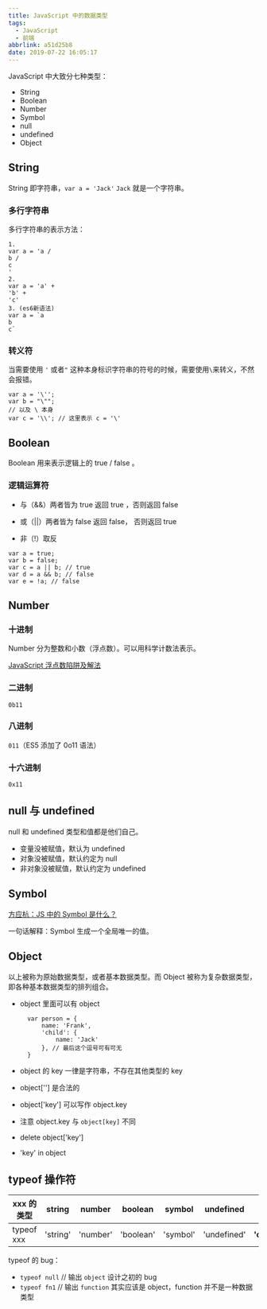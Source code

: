 ```yaml
---
title: JavaScript 中的数据类型
tags:
  - JavaScript
  - 前端
abbrlink: a51d25b8
date: 2019-07-22 16:05:17
---
```


JavaScript 中大致分七种类型：

- String
- Boolean
- Number
- Symbol
- null
- undefined
- Object

<!-- more -->

## String

String 即字符串，`var a = 'Jack'` `Jack` 就是一个字符串。

### 多行字符串

多行字符串的表示方法：

```
1.
var a = 'a /
b /
c
'
2.
var a = 'a' +
'b' +
'c'
3. (es6新语法)
var a = `a
b
c`
```

### 转义符

当需要使用 `'` 或者`"` 这种本身标识字符串的符号的时候，需要使用`\`来转义，不然会报错。

```
var a = '\'';
var b = "\"";
// 以及 \ 本身
var c = '\\'; // 这里表示 c = '\'
```

## Boolean

Boolean 用来表示逻辑上的 true / false 。

### 逻辑运算符

- 与（&&）两者皆为 true 返回 true ，否则返回 false

- 或（||）两者皆为 false 返回 false， 否则返回 true

- 非（!）取反

```
var a = true;
var b = false;
var c = a || b; // true
var d = a && b; // false
var e = !a; // false
```

## Number

### 十进制

Number 分为整数和小数（浮点数）。可以用科学计数法表示。

[JavaScript 浮点数陷阱及解法](https://github.com/camsong/blog/issues/9)

### 二进制

`0b11`

### 八进制

`011`（ES5 添加了 0o11 语法）

### 十六进制

`0x11`

## null 与 undefined

null 和 undefined 类型和值都是他们自己。

- 变量没被赋值，默认为 undefined
- 对象没被赋值，默认约定为 null
- 非对象没被赋值，默认约定为 undefined

## Symbol

[方应杭：JS 中的 Symbol 是什么？](https://zhuanlan.zhihu.com/p/22652486)

一句话解释：Symbol 生成一个全局唯一的值。

## Object

以上被称为原始数据类型，或者基本数据类型。而 Object 被称为复杂数据类型，即各种基本数据类型的排列组合。

- object 里面可以有 object

  ```
    var person = {
        name: 'Frank',
        'child': {
            name: 'Jack'
        }, // 最后这个逗号可有可无
    }
  ```

- object 的 key 一律是字符串，不存在其他类型的 key

- object[''] 是合法的

- object['key'] 可以写作 object.key

- 注意 object.key 与 `object[key]` 不同

- delete object['key']

- 'key' in object

## typeof 操作符

| xxx 的类型 | string   | number   | boolean   | symbol   | undefined   | null         | object   | function   |
| ---------- | -------- | -------- | --------- | -------- | ----------- | ------------ | -------- | ---------- |
| typeof xxx | 'string' | 'number' | 'boolean' | 'symbol' | 'undefined' | **'object'** | 'object' | 'function' |

typeof 的 bug：

- `typeof null` // 输出 `object` 设计之初的 bug
- `typeof fn1` // 输出 `function` 其实应该是 object，function 并不是一种数据类型
